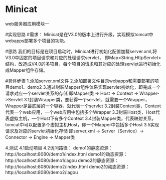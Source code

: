 # Minicat
web服务器应用模块一


#实现思路
#需求：
Minicat是在V3.0的版本上进行升级，实现模拟tomcat中webapps部署多个项目的功能。

#思路
我们的目标是在项目启动时，Minicat进行初始化配置加载server.xml,将V3.0中固定的项目请求和对应的处理请求servlet，
即Map<String,HttpServlet>结构，改造成V4.0的多项目，每个项目的请求和其对应的处理servlet进行初始化成Mapper组件存储。


#具体步骤
1.添加server.xml文件
2.添加部署文件目录webapps和需要部署的项目demo1、demo2
3.通过封装Mapper组件体系实现servlet初始化，即完成一个请求对应一个servlet关系的存储
即Mapper类 -> Host -> Context -> Wrapper->Servlet
3.1封装Wrapper类，要获得一个servlet，就需要一个Wrapper，Wrapper是最底层的一个容器，就代表一个servlet
3.2封装Context类，Context代表一个web应用，一个web应用中包括多个Wrapper
3.3封装Host类，Host代表虚拟主机，一个Host下有多个Context
3.4封装Mapper类，代表映射关系，tomcat中可以配置多个虚拟主机Host，即一个Mapper中包括多个Host
3.5实现请求及对应的servlet初始化存储
即server.xml -> Server（Service）-> Connector -> Engine -> Mapper类

4.测试
4.1启动项目
4.2访问路径：
demo1的静态资源：
http://localhost:8080/demo1/index.html
demo1的动态资源：
http://localhost:8080/demo1/lagou
demo2的静态资源：
http://localhost:8080/demo2/index.html
demo2的动态资源：
http://localhost:8080/demo2/lagou